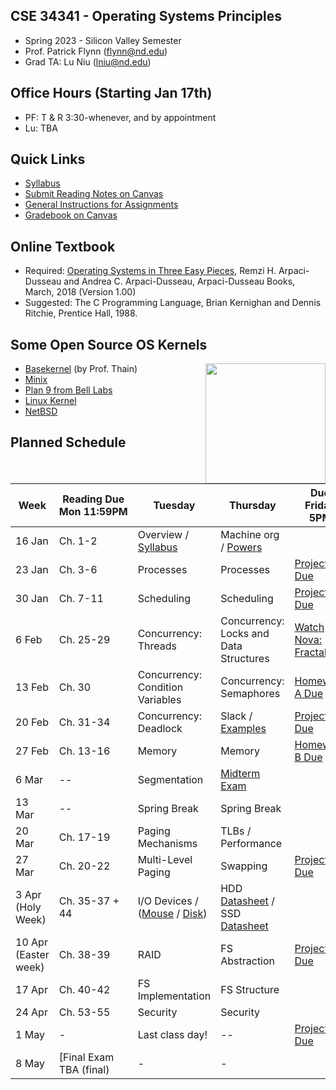 ## CSE 34341 - Operating Systems Principles

- Spring 2023 - Silicon Valley Semester
- Prof. Patrick Flynn (flynn@nd.edu)
- Grad TA: Lu Niu (lniu@nd.edu)

## Office Hours (Starting Jan 17th)
- PF: T & R 3:30-whenever, and by appointment
- Lu: TBA


## Quick Links

- [Syllabus](syllabus.md)
- [Submit Reading Notes on Canvas](https://canvas.nd.edu/courses/64520/assignments)
- [General Instructions for Assignments](general.md)
- [Gradebook on Canvas](https://canvas.nd.edu/courses/64520gradebook)

## Online Textbook

- Required: [Operating Systems in Three Easy Pieces](https://pages.cs.wisc.edu/~remzi/OSTEP), Remzi H. Arpaci-Dusseau and Andrea C. Arpaci-Dusseau, Arpaci-Dusseau Books, March, 2018 (Version 1.00)
- Suggested: The C Programming Language, Brian Kernighan and Dennis Ritchie, Prentice Hall, 1988.

## Some Open Source OS Kernels

<img align="right" height="192" src="http://github.com/dthain/basekernel/raw/master/screenshot-windows.png"/>

- [Basekernel](http://github.com/dthain/basekernel) (by Prof. Thain)
- [Minix](https://www.minix3.org)
- [Plan 9 from Bell Labs](https://9p.io/plan9/)
- [Linux Kernel](https://www.kernel.org)
- [NetBSD](https://www.netbsd.org)

## Planned Schedule

|Week|Reading&nbsp;Due Mon&nbsp;11:59PM |Tuesday|Thursday|Due Friday 5PM|
|-----|-----|-----|---|---|
| 16 Jan	| Ch. 1-2 | Overview / [Syllabus](syllabus) | Machine org / [Powers](powers)
| 23 Jan	| Ch. 3-6	| Processes	| Processes | [Project 1 Due](project1)
| 30 Jan	| Ch. 7-11	| Scheduling	| Scheduling	| [Project 2 Due](project2)
| 6 Feb	| Ch. 25-29	| Concurrency: Threads	| Concurrency: Locks and Data Structures | [Watch Nova: Fractals](https://www.youtube.com/watch?v=d0Exnv8Ym7s)
| 13 Feb		| Ch. 30	   | Concurrency: Condition Variables | Concurrency: Semaphores |  [Homework A Due](homework-scheduling)
| 20 Feb	| Ch. 31-34	| Concurrency: Deadlock | Slack / [Examples](https://github.com/dthain/opsys-sp22/tree/main/examples) | [Project 3 Due](project3)
| 27 Feb	| Ch. 13-16	| Memory	| Memory 	| [Homework B Due](homework-sync)
| 6 Mar	| -- | Segmentation | [Midterm Exam](midterm)	|
| 13 Mar		| -- | Spring Break | Spring Break |
| 20 Mar	| Ch. 17-19	| Paging Mechanisms | TLBs / Performance	| 
| 27 Mar	| Ch. 20-22	| Multi-Level Paging | Swapping	| [Project 4 Due](project4)
| 3 Apr (Holy Week)	| Ch. 35-37 + 44	| I/O Devices / ([Mouse](https://github.com/dthain/basekernel/blob/master/kernel/mouse.c) / [Disk](https://github.com/dthain/basekernel/blob/master/kernel/ata.c))  | HDD [Datasheet](https://www.seagate.com/www-content/datasheets/pdfs/desktop-hdd-8tbDS1770-9-1603US-en_US.pdf) / SSD [Datasheet](https://www.micron.com/-/media/client/global/documents/products/data-sheet/ssd/m550_m2_2280_ssd.pdf) | 
| 10 Apr (Easter week) 	| Ch. 38-39	| RAID	| FS Abstraction | [Project 5 Due](project5)
| 17 Apr	| Ch. 40-42	| FS Implementation	| FS Structure |
| 24 Apr	| Ch. 53-55	| Security | Security |
| 1 May   | - | Last class day! | -- | [Project 6 Due](project6) | No
| 8 May		| [Final Exam TBA (final) | - | - |


